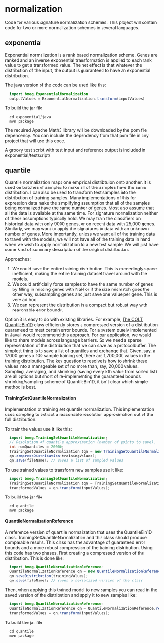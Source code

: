 # normalization
Code for various signature normalization schemes.  This project will contain code for two or more normalization schemes in several languages.  

## exponential
Exponential normalization is a rank based normalization scheme.  Genes are ranked and an inverse exponential transformation is applied to each rank value to get a transformed value.  The net effect is that whatever the distribution of the input, the output is guaranteed to have an exponential distribution. 

The java version of the code can be used like this: 

```java
  import bmeg.ExponentialNormalization
  outputValues = ExponentialNormalization.transform(inputValues)
```

To build the jar file 
```
  cd exponential/java
  mvn package
```
  
The required Apache Math3 library will be downloaded by the pom file dependency.  You can include the dependency 
from that pom file in any project that will use this code.  

A groovy test script with test input and reference output is included in exponential/testscript/

## quantile

Quantile normalization maps one empirical distribtuion onto another. It is used on batches of samples to make all of the samples have the same distribution.  I can also be used to transform test samples into the distribution of training samples.  Many implementations of this for expression data make the simplifying assumption that all of the samples being normalized have the same number of genes.   Most also assume that all the data is available at the same time.   For signature normalization neither of these assumptions typically hold.   We may train the classifiers on historical data with only 9000 genes, or on recent data with 25,000 genes.  Similarly, we may want to apply the signatures to data with an unknown number of genes.  More importantly, unless we want all of the training data to travel with the models, we will not have all of the training data in hand when we wish to apply normalization to a new test sample.  We will just have some kind of summary description of the original distribution. 

Approaches:

1. We could save the entire training distribution.  This is exceedingly space inefficient, making the entire
	training dataset travel around with the models. 
2. We could artificially force samples to have the same number of genes by filling in missing genes with NaN or if the size mismatch goes the other way, subsampling genes and just save one value per gene.  This is very ad hoc.  
3. We can represent the distribution in a compact but robust way with reasonable error bounds. 

Option 3 is easy to do with existing libraries.  For example, [The COLT QuantileBin1D](https://dst.lbl.gov/ACSSoftware/colt/api/hep/aida/bin/QuantileBin1D.html) class efficiently stores a compressed version of a distribution guaranteed to meet certain error bounds.   For a system purely implemented in Java I would recommend this approach.   For our application, we would like to share models across language barriers.  So we need a sparse representation of the distribution that we can save as a protocolbuffer.  The simplest thing is to save a list of quantiles and exchange that.  Given, say, a 17000 genes x 100 sample training set, there are 1,700,000 values in the training
distribution.  The key question to resolve is how to shrink these values into a manageable set of no more than, say, 20,000 values. Sampling, averaging, and shrinking (saving every kth value from sorted list) are all options but short of re-implementing the guaranteed bounds shrinking/sampling scheme of QuantileBin1D, it isn't clear which simple method is best.  
 
#### TrainingSetQuantileNormalization

Implementation of training set quantile normalization.  This implementation uses sampling to extract a reasonable resolution approximation out of the full distribution.  

To train the values use it like this:

```java
  import bmeg.TrainingSetQuantileNormalization;
  // Resolution of quantile approximation (number of points to save).  
  int numQuantiles = 20000; 
  TrainingSetQuantileNormalization tqn = new TrainingSetQuantileNormalization(numQuantiles);
  qn.compressDistribution(trainingValues);
  qn.save(fileName); // saves a list of sampled values
```

To use trained values to transform new samples use it like:

```java
  import bmeg.TrainingSetQuantileNormalization;
  TrainingSetQuantileNormalization tqn = TrainingSetQuantileNormalization.read(fileName);
  transformedValues = qn.transform(inputValues);
```

To build the jar file 
```
  cd quantile
  mvn package
```

 

#### QuantileNormalizationReference

A reference version of quantile normalization that uses the QuantileBin1D class. TrainingSetQuantileNormalization and this class should produce comparable results.  This class has the advantage of guaranteed error bounds and a more robust compression of the training distribution.  Using this code has two phases.  First creating a compressed version of the distribution.  This is done like:

```java
  import bmeg.QuantileNormalizationReference;
  QuantileNormalizationReference qn = new QuantileNormalizationReference();
  qn.saveDistribution(trainingValues);
  qn.save(fileName); // saves a serialized version of the class
```
Then, when applying this trained model to new samples you can read in the saved version of the distribution
and apply it to new samples like:

```java
  import bmeg.QuantileNormalizationReference;
  QuantileNormalizationReference qn = QuantileNormalizationReference.read(fileName);
  transformedValues = qn.transform(inputValues);
```

To build the jar file 
```
  cd quantile
  mvn package
```
